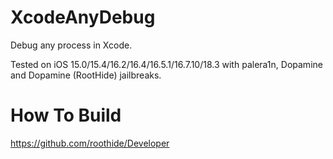 # XcodeAnyDebug

Debug any process in Xcode.

Tested on iOS 15.0/15.4/16.2/16.4/16.5.1/16.7.10/18.3 with palera1n, Dopamine and Dopamine (RootHide) jailbreaks.


# How To Build

https://github.com/roothide/Developer
